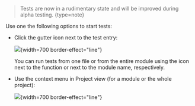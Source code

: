 [//]: # (title: Testing)

> Tests are now in a rudimentary state and will be improved during alpha testing.
> {type=note}

Use one the following options to start tests:

- Click the gutter icon next to the test entry:

  ![](run-gutter.png){width=700 border-effect="line"}

  You can run tests from one file or from the entire module using the icon next to the function or next to the module
  name, respectively.
- Use the context menu in Project view (for a module or the whole project):

  ![](run-context-menu.png){width=700 border-effect="line"}
